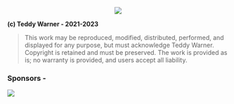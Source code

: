 <center>

 ![](https://teddywarner.org/images/outlinedTeddyWarner.png)

</center>

**(c) Teddy Warner - 2021-2023**
> This work may be reproduced, modified, distributed, performed, and displayed for any purpose,
> but must acknowledge Teddy Warner. Copyright is retained and must be preserved. 
> The work is provided as is; no warranty is provided, and users accept all liability.

### Sponsors -
[![](https://teddywarner.org/images/VonNiemannProbe/PCBWay.png|width=100)](https://www.pcbway.com/)